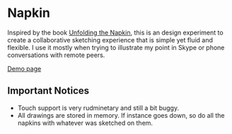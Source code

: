 # Napkin
Inspired by the book [Unfolding the Napkin](https://www.amazon.com/Unfolding-Napkin-Hands-Problems-Pictures/dp/1591843197), this is an design experiment to create a collaborative sketching experience that is simple yet fluid and flexible. I use it mostly when trying to illustrate my point in Skype or phone conversations with remote peers. 

[Demo page](http://draw.max2.me)

## Important Notices
* Touch support is very rudminetary and still a bit buggy.
* All drawings are stored in memory. If instance goes down, so do all the napkins with whatever was sketched on them.
